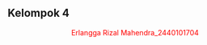 
## Kelompok 4

<div align="center">
  
  <p style="color:red"> Erlangga Rizal Mahendra_2440101704 </p>
  <img 
